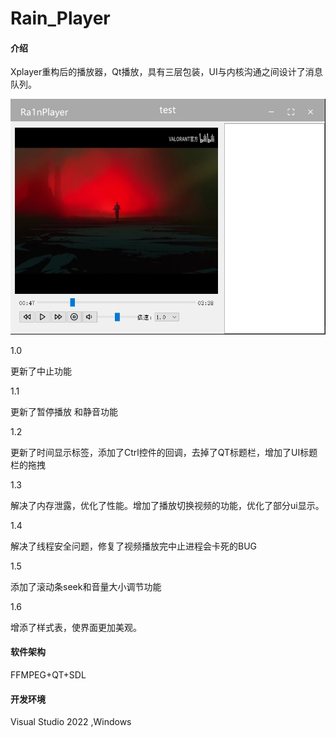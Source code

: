 # Rain_Player

#### 介绍

Xplayer重构后的播放器，Qt播放，具有三层包装，UI与内核沟通之间设计了消息队列。

![1](/Ra1nPlayer/img/1.png)

1.0 

更新了中止功能

1.1 

更新了暂停播放 和静音功能

1.2

更新了时间显示标签，添加了Ctrl控件的回调，去掉了QT标题栏，增加了UI标题栏的拖拽

1.3

解决了内存泄露，优化了性能。增加了播放切换视频的功能，优化了部分ui显示。

1.4

解决了线程安全问题，修复了视频播放完中止进程会卡死的BUG

1.5

添加了滚动条seek和音量大小调节功能

1.6

增添了样式表，使界面更加美观。

#### 软件架构
FFMPEG+QT+SDL

#### 开发环境

Visual Studio 2022 ,Windows





